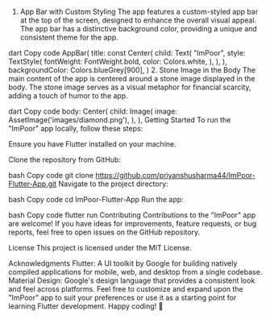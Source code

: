 1. App Bar with Custom Styling
The app features a custom-styled app bar at the top of the screen, designed to enhance the overall visual appeal. The app bar has a distinctive background color, providing a unique and consistent theme for the app.

dart
Copy code
AppBar(
  title: const Center(
    child: Text(
      "ImPoor",
      style: TextStyle(
        fontWeight: FontWeight.bold,
        color: Colors.white,
      ),
    ),
  ),
  backgroundColor: Colors.blueGrey[900],
)
2. Stone Image in the Body
The main content of the app is centered around a stone image displayed in the body. The stone image serves as a visual metaphor for financial scarcity, adding a touch of humor to the app.

dart
Copy code
body: Center(
  child: Image(
    image: AssetImage('images/diamond.png'),
  ),
),
Getting Started
To run the "ImPoor" app locally, follow these steps:

Ensure you have Flutter installed on your machine.

Clone the repository from GitHub:

bash
Copy code
git clone https://github.com/priyanshusharma44/ImPoor-Flutter-App.git
Navigate to the project directory:

bash
Copy code
cd ImPoor-Flutter-App
Run the app:

bash
Copy code
flutter run
Contributing
Contributions to the "ImPoor" app are welcome! If you have ideas for improvements, feature requests, or bug reports, feel free to open issues on the GitHub repository.

License
This project is licensed under the MIT License.

Acknowledgments
Flutter: A UI toolkit by Google for building natively compiled applications for mobile, web, and desktop from a single codebase.
Material Design: Google's design language that provides a consistent look and feel across platforms.
Feel free to customize and expand upon the "ImPoor" app to suit your preferences or use it as a starting point for learning Flutter development. Happy coding! 🚀
